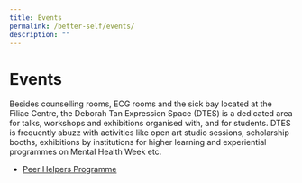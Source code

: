 ```yaml
---
title: Events
permalink: /better-self/events/
description: ""
---
```

# Events

Besides counselling rooms, ECG rooms and the sick bay located at the Filiae Centre, the Deborah Tan Expression Space (DTES) is a dedicated area for talks, workshops and exhibitions organised with, and for students. DTES is frequently abuzz with activities like open art studio sessions, scholarship booths, exhibitions by institutions for higher learning and experiential programmes on Mental Health Week etc. 

* [Peer Helpers Programme](https://www.youtube.com/watch?v=5nxm_BJKRYs)